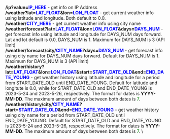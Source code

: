 <b>/ip?value=<span style="color:blue">IP_HERE</span></b> - get info on IP Address \
<b>/weather?lat=<span style="color:blue">LAT_FLOAT</span>&lon=<span style="color:blue">LON_FLOAT</span></b> - get current weather info using latitude and longitude. Both default to 0.0. \
<b>/weather/<span style="color:blue">CITY_HERE</span></b> - get current weather info using city name \
<b>/weather/forecast?lat=<span style="color:blue">LAT_FLOAT</span>&lon=<span style="color:blue">LON_FLOAT</span>&days=<span style="color:blue">DAYS_NUM</span></b> - get forecast info using latitude and longitude for DAYS_NUM days forward. Lat and lot default is 0.0, DAYS_NUM is 1. Maximum for DAYS_NUM is 3 (API limit) \
<b>/weather/forecast/city/<span style="color:blue">CITY_NAME</span>?days=<span style="color:blue">DAYS_NUM</span></b> - get forecast info using city name for DAYS_NUM days forward. Default for DAYS_NUM is 1. Maximum for DAYS_NUM is 3 (API limit) \
<b>/weather/history?lat=<span style="color:blue">LAT_FLOAT</span>&lon=<span style="color:blue">LON_FLOAT</span>&start=<span style="color:blue">START_DATE_OLD</span>&end=<span style="color:blue">END_DATE_YOUNG</span></b> - get weather history using latitude and longitude for a period from START_DATE_OLD until END_DATE_YOUNG. Default for latitude and longitute is 0.0, while for START_DATE_OLD and END_DATE_YOUNG is 2023-5-24 and 2023-5-26, respectively. The format for dates is <b>YYYY-MM-DD</b>. The maximum amount of days between both dates is <span style="color:green">7</span>. \
<b>/weather/history/city/<span style="color:blue">CITY_NAME</span>?start=<span style="color:blue">START_DATE_OLD</span>&end=<span style="color:blue">END_DATE_YOUNG</span></b> - get weather history using city name for a period from START_DATE_OLD until END_DATE_YOUNG. Default for START_DATE_OLD and END_DATE_YOUNG is 2023-5-24 and 2023-5-26, respectively. The format for dates is <b>YYYY-MM-DD</b>. The maximum amount of days between both dates is <span style="color:green">7</span>. \